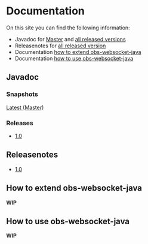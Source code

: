 # Documentation
On this site you can find the following information:
- Javadoc for [Master](#snapshots) and [all released versions](#releases)
- Releasenotes for [all released version](#releasenotes)
- Documentation [how to extend obs-websocket-java](#how-to-extend-obs-websocket-java)
- Documentation [how to use obs-websocket-java](#how-to-use-obs-websocket-java)

## Javadoc
### Snapshots
[Latest (Master)](https://harm27.github.io/obs-websocket-java/snapshot)
 
### Releases
- [1.0](https://harm27.github.io/obs-websocket-java/release/1.0)

## Releasenotes
- [1.0](https://harm27.github.io/obs-websocket-java/releasenotes/1.0)

## How to extend obs-websocket-java
**WIP**

## How to use obs-websocket-java
**WIP**
